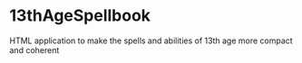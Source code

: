 # 13thAgeSpellbook
HTML application to make the spells and abilities of 13th age more compact and coherent

